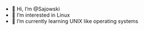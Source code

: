 - 👋 Hi, I’m @Sajowski
- 👀 I’m interested in Linux
- 🌱 I’m currently learning UNIX like operating systems



